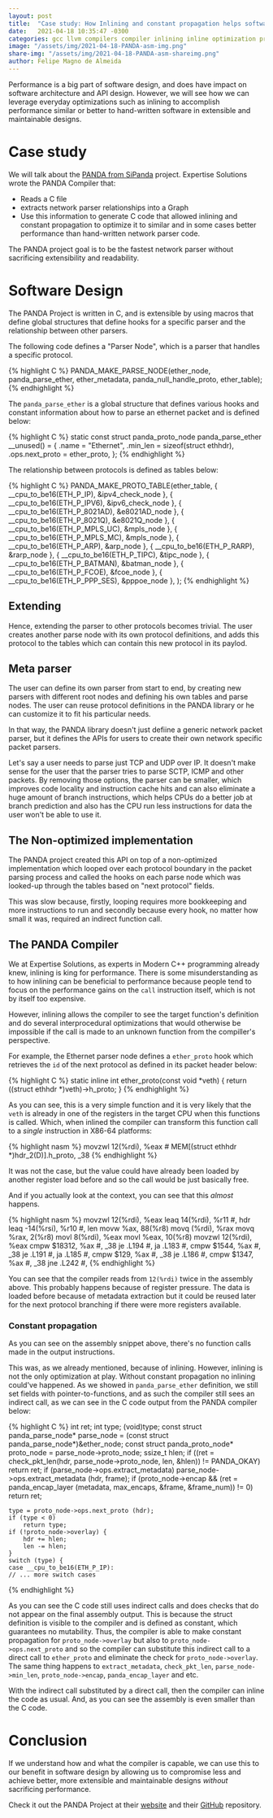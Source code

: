 ```yaml
---
layout: post
title:  "Case study: How Inlining and constant propagation helps software design"
date:   2021-04-18 10:35:47 -0300
categories: gcc llvm compilers compiler inlining inline optimization propagation constant folding
image: "/assets/img/2021-04-18-PANDA-asm-img.png"
share-img: "/assets/img/2021-04-18-PANDA-asm-shareimg.png"
author: Felipe Magno de Almeida
---
```


Performance is a big part of software design, and does have impact on
software architecture and API design. However, we will see how we can
leverage everyday optimizations such as inlining to accomplish
performance similar or better to hand-written software in extensible
and maintainable designs.

# Case study

We will talk about the [PANDA from
SiPanda](https://github.com/panda-net/panda) project. Expertise
Solutions wrote the PANDA Compiler that:

* Reads a C file
* extracts network parser relationships into a Graph
* Use this information to generate C code that allowed inlining and
constant propagation to optimize it to similar and in some cases
better performance than hand-written network parser code.
  
The PANDA project goal is to be the fastest network parser without
sacrificing extensibility and readability.

# Software Design

The PANDA Project is written in C, and is extensible by using macros
that define global structures that define hooks for a specific parser
and the relationship between other parsers.

The following code defines a "Parser Node", which is a parser that
handles a specific protocol.

{% highlight C %}
PANDA_MAKE_PARSE_NODE(ether_node, panda_parse_ether, ether_metadata,
		      panda_null_handle_proto, ether_table);
{% endhighlight %}

The `panda_parse_ether` is a global structure that defines various
hooks and constant information about how to parse an ethernet packet and is defined below:

{% highlight C %}
static const struct panda_proto_node panda_parse_ether __unused() = {
	.name = "Ethernet",
	.min_len = sizeof(struct ethhdr),
	.ops.next_proto = ether_proto,
};
{% endhighlight %}

The relationship between protocols is defined as tables below:

{% highlight C %}
PANDA_MAKE_PROTO_TABLE(ether_table,
	{ __cpu_to_be16(ETH_P_IP), &ipv4_check_node },
	{ __cpu_to_be16(ETH_P_IPV6), &ipv6_check_node },
	{ __cpu_to_be16(ETH_P_8021AD), &e8021AD_node },
	{ __cpu_to_be16(ETH_P_8021Q), &e8021Q_node },
	{ __cpu_to_be16(ETH_P_MPLS_UC), &mpls_node },
	{ __cpu_to_be16(ETH_P_MPLS_MC), &mpls_node },
	{ __cpu_to_be16(ETH_P_ARP), &arp_node },
	{ __cpu_to_be16(ETH_P_RARP), &rarp_node },
	{ __cpu_to_be16(ETH_P_TIPC), &tipc_node },
	{ __cpu_to_be16(ETH_P_BATMAN), &batman_node },
	{ __cpu_to_be16(ETH_P_FCOE), &fcoe_node },
	{ __cpu_to_be16(ETH_P_PPP_SES), &pppoe_node },
);
{% endhighlight %}

## Extending

Hence, extending the parser to other protocols becomes trivial. The
user creates another parse node with its own protocol definitions, and
adds this protocol to the tables which can contain this new protocol
in its paylod.

## Meta parser

The user can define its own parser from start to end, by creating new
parsers with different root nodes and defining his own tables and
parse nodes. The user can reuse protocol definitions in the PANDA
library or he can customize it to fit his particular needs.

In that way, the PANDA library doesn't just defiine a generic network
packet parser, but it defines the APIs for users to create their own
network specific packet parsers.

Let's say a user needs to parse just TCP and UDP over IP. It doesn't
make sense for the user that the parser tries to parse SCTP, ICMP and
other packets. By removing those options, the parser can be smaller,
which improves code locality and instruction cache hits and can also
eliminate a huge amount of branch instructions, which helps CPUs do a
better job at branch prediction and also has the CPU run less
instructions for data the user won't be able to use it.

## The Non-optimized implementation

The PANDA project created this API on top of a non-optimized
implementation which looped over each protocol boundary in the packet
parsing process and called the hooks on each parse node which was
looked-up through the tables based on "next protocol" fields.

This was slow because, firstly, looping requires more bookkeeping and
more instructions to run and secondly because every hook, no matter
how small it was, required an indirect function call.

## The PANDA Compiler

We at Expertise Solutions, as experts in Modern C++ programming
already knew, inlining is king for performance. There is some
misunderstanding as to how inlining can be beneficial to performance
because people tend to focus on the performance gains on the `call`
instruction itself, which is not by itself too expensive.

However, inlining allows the compiler to see the target function's
definition and do several interprocedural optimizations that would
otherwise be impossible if the call is made to an unknown function
from the compiller's perspective.

For example, the Ethernet parser node defines a `ether_proto` hook
which retrieves the `id` of the next protocol as defined in its
packet header below:

{% highlight C %}
static inline int ether_proto(const void *veth)
{
	return ((struct ethhdr *)veth)->h_proto;
}
{% endhighlight %}

As you can see, this is a very simple function and it is very likely
that the `veth` is already in one of the registers in the target CPU
when this functions is called. Which, when inlined the compiler can
transform this function call to a _single_ instruction in X86-64
platforms:

{% highlight nasm %}
    movzwl	12(%rdi), %eax	# MEM[(struct ethhdr *)hdr_2(D)].h_proto, _38
{% endhighlight %}

It was not the case, but the value could have already been loaded by
another register load before and so the call would be just basically
free.

And if you actually look at the context, you can see that this
_almost_ happens.

{% highlight nasm %}
	movzwl	12(%rdi), %eax
	leaq	14(%rdi), %r11	#, hdr
	leaq	-14(%rsi), %r10	#, len
	movw	%ax, 88(%r8)
	movq	(%rdi), %rax
	movq	%rax, 2(%r8)
	movl	8(%rdi), %eax
	movl	%eax, 10(%r8)
	movzwl	12(%rdi), %eax
	cmpw	$18312, %ax	#, _38
	je	.L194	#,
	ja	.L183	#,
	cmpw	$1544, %ax	#, _38
	je	.L191	#,
	ja	.L185	#,
	cmpw	$129, %ax	#, _38
	je	.L186	#,
	cmpw	$1347, %ax	#, _38
	jne	.L242	#,
{% endhighlight %}

You can see that the compiler reads from `12(%rdi)` twice in the
assembly above. This probably happens because of register
pressure. The data is loaded before because of metadata extraction but
it could be reused later for the next protocol branching if there were
more registers available.

### Constant propagation

As you can see on the assembly snippet above, there's no function
calls made in the output instructions.

This was, as we already mentioned, because of inlining. However,
inlining is not the only optimization at play. Without constant
propagation no inlining could've happened. As we showed in
`panda_parse_ether` definition, we still set fields with
pointer-to-functions, and as such the compiler still sees an indirect
call, as we can see in the C code output from the PANDA compiler below:


{% highlight C %}
	int ret;
	int type; (void)type;
	const struct panda_parse_node* parse_node =
         (const struct panda_parse_node*)&ether_node;
	const struct panda_proto_node* proto_node =
         parse_node->proto_node;
	ssize_t hlen;
	if ((ret = check_pkt_len(hdr, parse_node->proto_node, len, &hlen))
                  != PANDA_OKAY)
		return ret;
	if (parse_node->ops.extract_metadata)
		parse_node->ops.extract_metadata (hdr, frame);
	if (proto_node->encap && (ret = panda_encap_layer
                        (metadata, max_encaps, &frame, &frame_num)) != 0)
		return ret;

	type = proto_node->ops.next_proto (hdr);
	if (type < 0)
		return type;
	if (!proto_node->overlay) {
		hdr += hlen;
		len -= hlen;
	}
	switch (type) {
	case __cpu_to_be16(ETH_P_IP):
    // ... more switch cases
{% endhighlight %}

As you can see the C code still uses indirect calls and does checks
that do not appear on the final assembly output. This is because the
struct definition is visible to the compiler and is defined as
constant, which guarantees no mutability. Thus, the compiler is able
to make constant propagation for `proto_node->overlay` but also to
`proto_node->ops.next_proto` and so the compiler can substitute this
indirect call to a direct call to `ether_proto` and eliminate the
check for `proto_node->overlay`. The same thing happens to
`extract_metadata`, `check_pkt_len`, `parse_node->min_len`,
`proto_node->encap`, `panda_encap_layer` and etc.

With the indirect call substituted by a direct call, then the compiler
can inline the code as usual. And, as you can see the assembly is even
smaller than the C code.

# Conclusion

If we understand how and what the compiler is capable, we can use this
to our benefit in software design by allowing us to compromise less
and achieve better, more extensible and maintainable designs _without_
sacrificing performance.

Check it out the PANDA Project at their
[website](https://www.sipanda.io) and their
[GitHub](https://github.com/panda-net/panda) repository.
